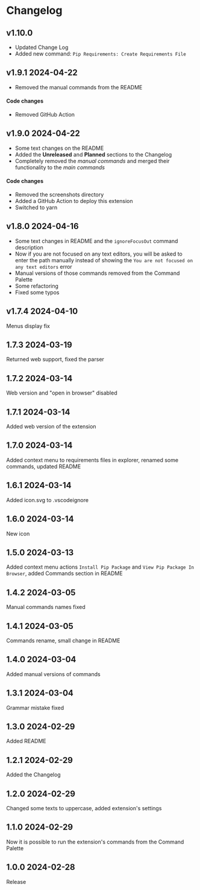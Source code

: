 # Changelog

## v1.10.0

- Updated Change Log
- Added new command: `Pip Requirements: Create Requirements File`

## v1.9.1 2024-04-22
- Removed the manual commands from the README
#### Code changes
- Removed GitHub Action

## v1.9.0 2024-04-22
- Some text changes on the README
- Added the **Unreleased** and **Planned** sections to the Changelog
- Completely removed the *manual commands* and merged their functionality to the *main commands*
#### Code changes
- Removed the screenshots directory
- Added a GitHub Action to deploy this extension
- Switched to yarn

## v1.8.0 2024-04-16
- Some text changes in README and the `ignoreFocusOut` command description
- Now if you are not focused on any text editors, you will be asked to enter the path manually instead of showing the `You are not focused on any text editors` error
- Manual versions of those commands removed from the Command Palette
- Some refactoring
- Fixed some typos

## v1.7.4 2024-04-10
Menus display fix

## 1.7.3 2024-03-19
Returned web support, fixed the parser

## 1.7.2 2024-03-14
Web version and "open in browser" disabled

## 1.7.1 2024-03-14
Added web version of the extension

## 1.7.0 2024-03-14
Added context menu to requirements files in explorer, renamed some commands, updated README

## 1.6.1 2024-03-14
Added icon.svg to .vscodeignore

## 1.6.0 2024-03-14
New icon

## 1.5.0 2024-03-13
Added context menu actions `Install Pip Package` and `View Pip Package In Browser`, added Commands section in README

## 1.4.2 2024-03-05
Manual commands names fixed

## 1.4.1 2024-03-05
Commands rename, small change in README

## 1.4.0 2024-03-04
Added manual versions of commands

## 1.3.1 2024-03-04
Grammar mistake fixed

## 1.3.0 2024-02-29
Added README

## 1.2.1 2024-02-29
Added the Changelog

## 1.2.0 2024-02-29
Changed some texts to uppercase, added extension's settings

## 1.1.0 2024-02-29
Now it is possible to run the extension's commands from the Command Palette

## 1.0.0 2024-02-28
Release